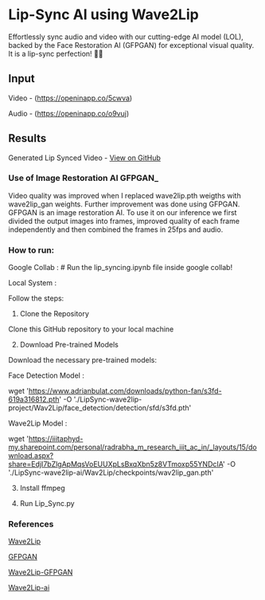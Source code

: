 # Lip-Sync AI using Wave2Lip

Effortlessly sync audio and video with our cutting-edge AI model (LOL), backed by the Face Restoration AI (GFPGAN) for exceptional visual quality. 
It is a lip-sync perfection! 🎤💫

## Input

Video - (https://openinapp.co/5cwva)

Audio - (https://openinapp.co/o9vuj)

## Results

Generated Lip Synced Video - [View on GitHub](https://github.com/stokome/LipSync-wave2lip-ai/assets/87638990/75dde50e-ca58-4d1b-9153-0bfd3045f981)


### Use of Image Restoration AI GFPGAN_ 
Video quality was improved when I replaced wave2lip.pth weigths with wave2lip_gan weights. Further improvement was done using GFPGAN. GFPGAN is an image restoration AI. To use it on our inference we first divided the output images into frames, improved quality of each frame independently and then combined the frames in 25fps and audio.

### How to run:

Google Collab :
		# Run the lip_syncing.ipynb file inside google collab!

Local System :

Follow the steps:

1. Clone the Repository

Clone this GitHub repository to your local machine

2. Download Pre-trained Models

Download the necessary pre-trained models:

Face Detection Model :

wget 'https://www.adrianbulat.com/downloads/python-fan/s3fd-619a316812.pth' -O './LipSync-wave2lip-project/Wav2Lip/face_detection/detection/sfd/s3fd.pth'

Wave2Lip Model :

wget 'https://iiitaphyd-my.sharepoint.com/personal/radrabha_m_research_iiit_ac_in/_layouts/15/download.aspx?share=EdjI7bZlgApMqsVoEUUXpLsBxqXbn5z8VTmoxp55YNDcIA' -O './LipSync-wave2lip-ai/Wav2Lip/checkpoints/wav2lip_gan.pth'

3. Install ffmpeg

4. Run Lip_Sync.py


### References

[Wave2Lip](https://github.com/Rudrabha/Wav2Lip)

[GFPGAN](https://github.com/TencentARC/GFPGAN)

[Wave2Lip-GFPGAN](https://github.com/ajay-sainy/Wav2Lip-GFPGAN)

[Wave2Lip-ai](https://github.com/stokome/LipSync-wave2lip-ai)


